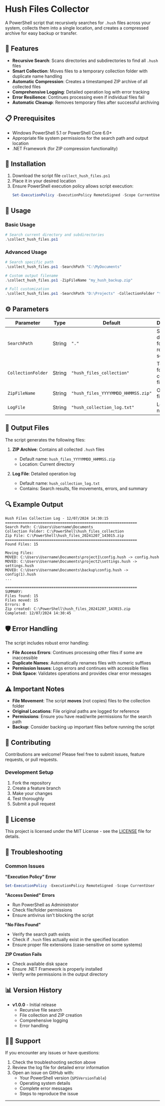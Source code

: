 # Hush Files Collector

A PowerShell script that recursively searches for `.hush` files across your system, collects them into a single location, and creates a compressed archive for easy backup or transfer.

## 🚀 Features

- **Recursive Search**: Scans directories and subdirectories to find all `.hush` files
- **Smart Collection**: Moves files to a temporary collection folder with duplicate name handling
- **Automatic Compression**: Creates a timestamped ZIP archive of all collected files
- **Comprehensive Logging**: Detailed operation log with error tracking
- **Error Resilience**: Continues processing even if individual files fail
- **Automatic Cleanup**: Removes temporary files after successful archiving

## 📋 Prerequisites

- Windows PowerShell 5.1 or PowerShell Core 6.0+
- Appropriate file system permissions for the search path and output location
- .NET Framework (for ZIP compression functionality)

## 🔧 Installation

1. Download the script file `collect_hush_files.ps1`
2. Place it in your desired location
3. Ensure PowerShell execution policy allows script execution:
   ```powershell
   Set-ExecutionPolicy -ExecutionPolicy RemoteSigned -Scope CurrentUser
   ```

## 📖 Usage

### Basic Usage

```powershell
# Search current directory and subdirectories
.\collect_hush_files.ps1
```

### Advanced Usage

```powershell
# Search specific path
.\collect_hush_files.ps1 -SearchPath "C:\MyDocuments"

# Custom output filename
.\collect_hush_files.ps1 -ZipFileName "my_hush_backup.zip"

# Full customization
.\collect_hush_files.ps1 -SearchPath "D:\Projects" -CollectionFolder "temp_collection" -ZipFileName "hush_archive_2024.zip" -LogFile "collection_log.txt"
```

## ⚙️ Parameters

| Parameter | Type | Default | Description |
|-----------|------|---------|-------------|
| `SearchPath` | String | `"."` | Starting directory for recursive search |
| `CollectionFolder` | String | `"hush_files_collection"` | Temporary folder for collecting files |
| `ZipFileName` | String | `"hush_files_YYYYMMDD_HHMMSS.zip"` | Output ZIP file name |
| `LogFile` | String | `"hush_collection_log.txt"` | Log file name |

## 📁 Output Files

The script generates the following files:

1. **ZIP Archive**: Contains all collected `.hush` files
   - Default name: `hush_files_YYYYMMDD_HHMMSS.zip`
   - Location: Current directory

2. **Log File**: Detailed operation log
   - Default name: `hush_collection_log.txt`
   - Contains: Search results, file movements, errors, and summary

## 🔍 Example Output

```
Hush Files Collection Log - 12/07/2024 14:30:15
============================================================
Search Path: C:\Users\Username\Documents
Collection Folder: C:\PowerShell\hush_files_collection
Zip File: C:\PowerShell\hush_files_20241207_143015.zip
============================================================
Found Files: 15

Moving Files:
MOVED: C:\Users\Username\Documents\project1\config.hush -> config.hush
MOVED: C:\Users\Username\Documents\project2\settings.hush -> settings.hush
MOVED: C:\Users\Username\Documents\backup\config.hush -> config(1).hush
...

============================================================
SUMMARY:
Files found: 15
Files moved: 15
Errors: 0
Zip created: C:\PowerShell\hush_files_20241207_143015.zip
Completed: 12/07/2024 14:30:45
```

## 🛡️ Error Handling

The script includes robust error handling:

- **File Access Errors**: Continues processing other files if some are inaccessible
- **Duplicate Names**: Automatically renames files with numeric suffixes
- **Permission Issues**: Logs errors and continues with accessible files
- **Disk Space**: Validates operations and provides clear error messages

## ⚠️ Important Notes

- **File Movement**: The script **moves** (not copies) files to the collection folder
- **Original Locations**: File original paths are logged for reference
- **Permissions**: Ensure you have read/write permissions for the search path
- **Backup**: Consider backing up important files before running the script

## 🤝 Contributing

Contributions are welcome! Please feel free to submit issues, feature requests, or pull requests.

### Development Setup

1. Fork the repository
2. Create a feature branch
3. Make your changes
4. Test thoroughly
5. Submit a pull request

## 📄 License

This project is licensed under the MIT License - see the [LICENSE](LICENSE) file for details.

## 🐛 Troubleshooting

### Common Issues

**"Execution Policy" Error**
```powershell
Set-ExecutionPolicy -ExecutionPolicy RemoteSigned -Scope CurrentUser
```

**"Access Denied" Errors**
- Run PowerShell as Administrator
- Check file/folder permissions
- Ensure antivirus isn't blocking the script

**"No Files Found"**
- Verify the search path exists
- Check if `.hush` files actually exist in the specified location
- Ensure proper file extensions (case-sensitive on some systems)

**ZIP Creation Fails**
- Check available disk space
- Ensure .NET Framework is properly installed
- Verify write permissions in the output directory

## 📊 Version History

- **v1.0.0** - Initial release
  - Recursive file search
  - File collection and ZIP creation
  - Comprehensive logging
  - Error handling

## 🙋‍♂️ Support

If you encounter any issues or have questions:

1. Check the troubleshooting section above
2. Review the log file for detailed error information
3. Open an issue on GitHub with:
   - Your PowerShell version (`$PSVersionTable`)
   - Operating system details
   - Complete error messages
   - Steps to reproduce the issue

---
